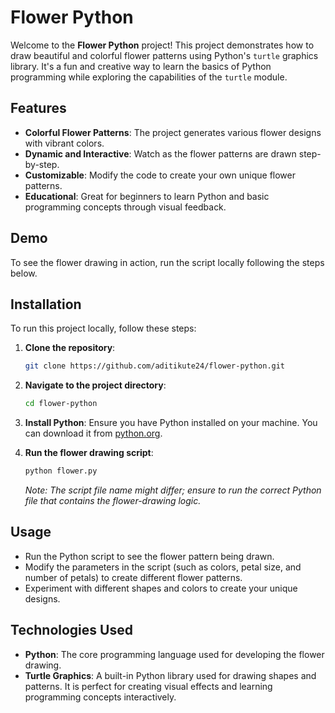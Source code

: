 

# Flower Python

Welcome to the **Flower Python** project! This project demonstrates how to draw beautiful and colorful flower patterns using Python's `turtle` graphics library. It's a fun and creative way to learn the basics of Python programming while exploring the capabilities of the `turtle` module.

## Features

- **Colorful Flower Patterns**: The project generates various flower designs with vibrant colors.
- **Dynamic and Interactive**: Watch as the flower patterns are drawn step-by-step.
- **Customizable**: Modify the code to create your own unique flower patterns.
- **Educational**: Great for beginners to learn Python and basic programming concepts through visual feedback.

## Demo

To see the flower drawing in action, run the script locally following the steps below.

## Installation

To run this project locally, follow these steps:

1. **Clone the repository**:
   ```bash
   git clone https://github.com/aditikute24/flower-python.git
   ```

2. **Navigate to the project directory**:
   ```bash
   cd flower-python
   ```

3. **Install Python**:
   Ensure you have Python installed on your machine. You can download it from [python.org](https://www.python.org/downloads/).

4. **Run the flower drawing script**:
   ```bash
   python flower.py
   ```

   *Note: The script file name might differ; ensure to run the correct Python file that contains the flower-drawing logic.*

## Usage

- Run the Python script to see the flower pattern being drawn.
- Modify the parameters in the script (such as colors, petal size, and number of petals) to create different flower patterns.
- Experiment with different shapes and colors to create your unique designs.

## Technologies Used

- **Python**: The core programming language used for developing the flower drawing.
- **Turtle Graphics**: A built-in Python library used for drawing shapes and patterns. It is perfect for creating visual effects and learning programming concepts interactively.

